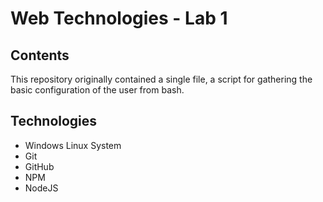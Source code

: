 # Web Technologies - Lab 1

## Contents
This repository originally contained a single file, a script for gathering the basic configuration of the user from bash.

## Technologies
* Windows Linux System
* Git
* GitHub
* NPM
* NodeJS
